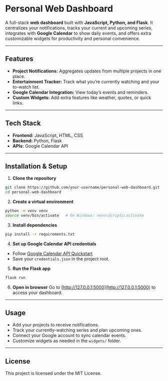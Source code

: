 # Personal Web Dashboard

A full-stack **web dashboard** built with **JavaScript, Python, and Flask**. It centralizes your notifications, tracks your current and upcoming series, integrates with **Google Calendar** to show daily events, and offers extra customizable widgets for productivity and personal convenience.

---

## Features

* **Project Notifications:** Aggregates updates from multiple projects in one place.
* **Entertainment Tracker:** Track what you’re currently watching and your to-watch list.
* **Google Calendar Integration:** View today’s events and reminders.
* **Custom Widgets:** Add extra features like weather, quotes, or quick links.

---

## Tech Stack

* **Frontend:** JavaScript, HTML, CSS
* **Backend:** Python, Flask
* **APIs:** Google Calendar API

---

## Installation & Setup

1. **Clone the repository**

```bash
git clone https://github.com/your-username/personal-web-dashboard.git
cd personal-web-dashboard
```

2. **Create a virtual environment**

```bash
python -m venv venv
source venv/bin/activate   # On Windows: venv\Scripts\activate
```

3. **Install dependencies**

```bash
pip install -r requirements.txt
```

4. **Set up Google Calendar API credentials**

* Follow [Google Calendar API Quickstart](https://developers.google.com/calendar/quickstart/python)
* Save your `credentials.json` in the project root.

5. **Run the Flask app**

```bash
flask run
```

6. **Open in browser**
   Go to [http://127.0.0.1:5000](http://127.0.0.1:5000) to access your dashboard.

---

## Usage

* Add your projects to receive notifications.
* Track your currently-watching series and plan upcoming ones.
* Connect your Google account to sync calendar events.
* Customize widgets as needed in the `widgets/` folder.

---

## License

This project is licensed under the MIT License.
